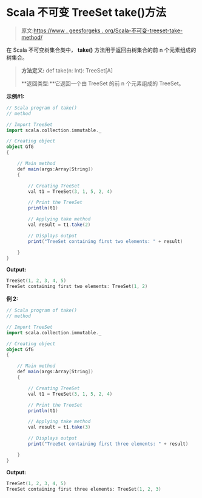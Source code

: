 # Scala 不可变 TreeSet take()方法

> 原文:[https://www . geesforgeks . org/Scala-不可变-treeset-take-method/](https://www.geeksforgeeks.org/scala-immutable-treeset-take-method/)

在 Scala 不可变树集合类中， **take()** 方法用于返回由树集合的前 n 个元素组成的树集合。

> **方法定义:** def take(n: Int): TreeSet[A]
> 
> **返回类型:**它返回一个由 TreeSet 的前 n 个元素组成的 TreeSet。

**示例#1:**

```scala
// Scala program of take() 
// method 

// Import TreeSet
import scala.collection.immutable._

// Creating object 
object GfG 
{ 

    // Main method 
    def main(args:Array[String]) 
    { 

        // Creating TreeSet
        val t1 = TreeSet(3, 1, 5, 2, 4)  

        // Print the TreeSet 
        println(t1) 

        // Applying take method  
        val result = t1.take(2)

        // Displays output  
        print("TreeSet containing first two elements: " + result) 

    } 
} 
```

**Output:**

```scala
TreeSet(1, 2, 3, 4, 5)
TreeSet containing first two elements: TreeSet(1, 2)

```

**例 2:**

```scala
// Scala program of take() 
// method 

// Import TreeSet
import scala.collection.immutable._

// Creating object 
object GfG 
{ 

    // Main method 
    def main(args:Array[String]) 
    { 

        // Creating TreeSet
        val t1 = TreeSet(3, 1, 5, 2, 4)  

        // Print the TreeSet 
        println(t1) 

        // Applying take method  
        val result = t1.take(3)

        // Displays output  
        print("TreeSet containing first three elements: " + result) 

    } 
} 
```

**Output:**

```scala
TreeSet(1, 2, 3, 4, 5)
TreeSet containing first three elements: TreeSet(1, 2, 3)

```
